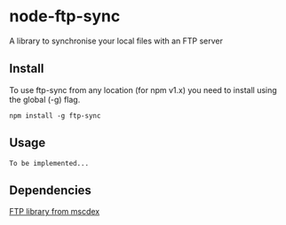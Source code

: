 # node-ftp-sync

A library to synchronise your local files with an FTP server

## Install

To use ftp-sync from any location (for npm v1.x) you need to install using the global (-g) flag.

    npm install -g ftp-sync

## Usage

    To be implemented...

## Dependencies

[FTP library from mscdex](https://github.com/mscdex/node-ftp)
